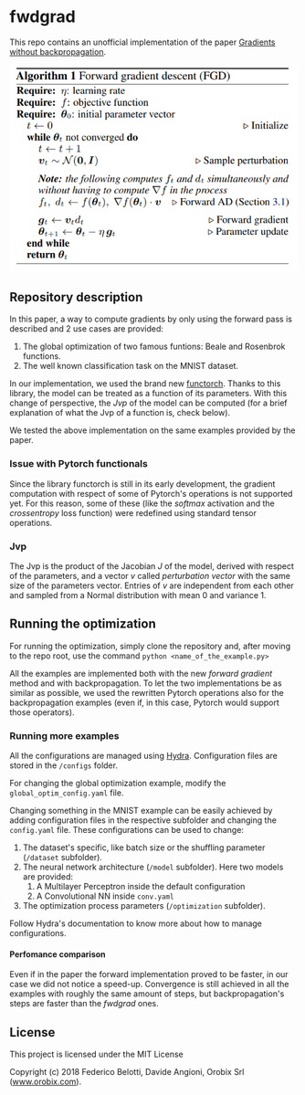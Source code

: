 # fwdgrad

This repo contains an unofficial implementation of the paper 
[Gradients without backpropagation](https://arxiv.org/abs/2202.08587). 

<p align="center">
  <img src="images/algorithm.png">
</p>

## Repository description

In this paper, a way to compute gradients by only using the forward pass is described and 2 use cases are provided:
1. The global optimization of two famous funtions: Beale and Rosenbrok functions.
2. The well known classification task on the MNIST dataset.

In our implementation, we used the brand new [functorch](https://pytorch.org/functorch/stable/functorch.html).
Thanks to this library, the model can be treated as a function of its parameters. 
With this change of perspective, the *Jvp* of the model can be computed (for a brief explanation of what the Jvp of
a function is, check below).

We tested the above implementation on the same examples provided by the paper.

### Issue with Pytorch functionals
Since the library functorch is still in its early development, the gradient computation with respect of some of 
Pytorch's operations is not supported yet. For this reason, some of these (like the *softmax* activation and 
the *crossentropy* loss function) were redefined using standard tensor operations.  

### Jvp
The Jvp is the product of the Jacobian *J* of the model, derived with respect of the parameters,
and a vector *v* called *perturbation vector* with the same size of the parameters vector. Entries of *v* are
independent from each other and sampled from a Normal distribution with mean 0 and variance 1.

## Running the optimization
For running the optimization, simply clone the repository and, after moving to the repo root, 
use the command `python <name_of_the_example.py>`

All the examples are implemented both with the new *forward gradient* method and with backpropagation.
To let the two implementations be as similar as possible, we used the rewritten Pytorch operations also 
for the backpropagation examples (even if, in this case, Pytorch would support those operators).

### Running more examples
All the configurations are managed using [Hydra](https://hydra.cc). Configuration files are stored in the `/configs` folder.

For changing the global optimization example, modify the `global_optim_config.yaml` file.

Changing something in the MNIST example can be easily achieved by adding configuration files in the respective subfolder and changing the `config.yaml` file. These configurations can be used to change:
1. The dataset's specific, like batch size or the shuffling parameter (`/dataset` subfolder).
2. The neural network architecture (`/model` subfolder). Here two models are provided:
   1. A Multilayer Perceptron inside the default configuration
   2. A Convolutional NN inside `conv.yaml`
3. The optimization process parameters (`/optimization` subfolder).

Follow Hydra's documentation to know more about how to manage configurations.

#### Perfomance comparison
Even if in the paper the forward implementation proved to be faster, in our case we did not notice a speed-up. 
Convergence is still achieved in all the examples with roughly the same amount of steps,
but backpropagation's steps are faster than the *fwdgrad* ones. 

## License
This project is licensed under the MIT License

Copyright (c) 2018 Federico Belotti, Davide Angioni, Orobix Srl (www.orobix.com).
